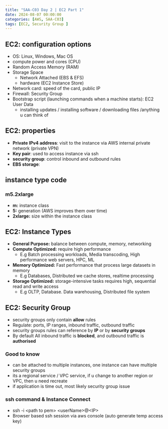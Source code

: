 ```yaml
---
title: "SAA-C03 Day 2 | EC2 Part 1"
date: 2024-08-07 00:00:00
categories: [AWS, SAA-C03]
tags: [EC2, Security Group ]
---
```


## EC2: configuration options
- OS: Linux, Windows, Mac OS
- compute power and cores (CPU)
- Random Access Memory (RAM)
- Storage Space
  - Network Attached (EBS & EFS)
  - hardware (EC2 Instance Store)
- Network card: speed of the card, public IP
- Firewall: Security Group
- Bootstrap script (launching commands when a machine starts): EC2 User Data
  - installing updates / installing software / downloading files /anything u can think of

## EC2: properties
- **Private IPv4 address**: visit to the instance via AWS internal private network (private VPN)
- **Key pair**: used to access instance via ssh
- **security group**: control inbound and outbound rules
- **EBS storage**:


## instance type code

### m5.2xlarge

- **m:** instance class
- **5:** generation (AWS improves them over time)
- **2xlarge:** size within the instance class


## EC2: Instance Types

- **General Purpose:** balance between compute, memory, networking
- **Compute Optimized:** require high performance
  - E.g Batch processing workloads, Media transcoding, High performance web servers, HPC, ML
- **Memory Optimized:** Fast performance that process large datasets in memory
  - E.g Databases, Distributed we cache stores, realtime processing
- **Storage Optimized:** storage-intensive tasks requires high, sequential read and write access
  - E.g OLTP, Database. Data warehousing, Distributed file system


## EC2: Security Group
- security groups only contain **allow** rules
- Regulate: ports, IP ranges, inbound traffic, outbound traffic
- security groups rules can reference by **IP** or by **security groups**
- By default All inbound traffic is **blocked**, and outbound traffic is **authorised**

### Good to know
- can be attached to multiple instances, one instance can have multiple security groups
- its a regional service / VPC service, if u change to another region or VPC, then u need recreate
- if application is time out, most likely security group issue

### ssh command & Instance Connect
- ssh -i \<path to pem> \<userName>@\<IP>
- Browser based ssh session via aws console (auto generate temp access key)
